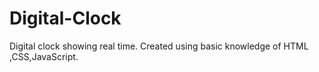 # Digital-Clock
Digital clock showing real time.
Created using basic knowledge of HTML ,CSS,JavaScript.

